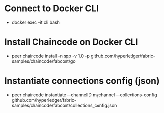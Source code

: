 # Connect to Docker CLI
- docker exec -it cli bash 

# Install Chaincode on Docker CLI

- peer chaincode install -n spp -v 1.0 -p github.com/hyperledger/fabric-samples/chaincode/fabcont/go

# Instantiate connections config (json)
- peer chaincode instantiate --channelID mychannel --collections-config github.com/hyperledger/fabric-samples/chaincode/fabcont/collections_config.json 
